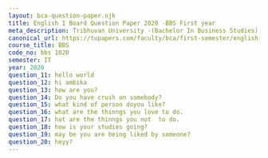 ```yaml
---
layout: bca-question-paper.njk
title: English I Board Question Paper 2020 -BBS First year
meta_description: Tribhuvan University -(Bachelor In Business Studies) BBSt Semester Year Board Question Paper
canonical_url: https://tupapers.com/faculty/bca/first-semester/english-I/english-I-2020/
course_title: BBS
code_no: bbs 1020
semester: IT
year: 2020
question_11: hello world
question_12: hi ambika
question_13: how are you?
question_14: Do you have crush on somebody?
question_15: what kind of person doyou like?
question_16: what are the thinngs you love to do.
question_17: hat are the thinngs you not  to do.
question_18: how is your studies going?
question_19: may be you are being liked by someone?
question_20: heyy?
---
```

